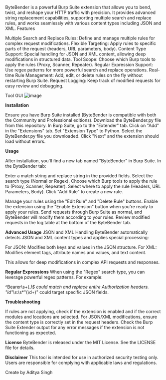 ByteBender is a powerful Burp Suite extension that allows you to bend, twist, and reshape your HTTP traffic with precision. It provides advanced string replacement capabilities, supporting multiple search and replace rules, and works seamlessly with various content types including JSON and XML.
Features

Multiple Search and Replace Rules: Define and manage multiple rules for complex request modifications.
Flexible Targeting: Apply rules to specific parts of the request (headers, URL parameters, body).
Content Type Support: Special handling for JSON and XML content, allowing deep modifications in structured data.
Tool Scope: Choose which Burp tools to apply the rules (Proxy, Scanner, Repeater).
Regular Expression Support: Use regex patterns for more powerful search and replace operations.
Real-time Rule Management: Add, edit, or delete rules on the fly without restarting Burp Suite.
Request Logging: Keep track of modified requests for easy review and debugging.

Tool GUI
![image](https://github.com/user-attachments/assets/50c96ad1-e722-47cf-a6cc-32e00ba0ef15)

**Installation**

Ensure you have Burp Suite installed (ByteBender is compatible with both the Community and Professional editions).
Download the ByteBender.py file from this repository.
In Burp Suite, go to the "Extender" tab.
Click on "Add" in the "Extensions" tab.
Set "Extension Type" to Python.
Select the ByteBender.py file you downloaded.
Click "Next" and the extension should load without errors.

**Usage**

After installation, you'll find a new tab named "ByteBender" in Burp Suite.
In the ByteBender tab:

Enter a match string and replace string in the provided fields.
Select the search type (Normal or Regex).
Choose which Burp tools to apply the rule to (Proxy, Scanner, Repeater).
Select where to apply the rule (Headers, URL Parameters, Body).
Click "Add Rule" to create a new rule.


Manage your rules using the "Edit Rule" and "Delete Rule" buttons.
Enable the extension using the "Enable Extension" button when you're ready to apply your rules.
Send requests through Burp Suite as normal, and ByteBender will modify them according to your rules.
Review modified requests in the log table at the bottom of the ByteBender tab.

**Advanced Usage**
JSON and XML Handling
ByteBender automatically detects JSON and XML content types and applies special processing:

For JSON: Modifies both keys and values in the JSON structure.
For XML: Modifies element tags, attribute names and values, and text content.

This allows for deep modifications in complex API requests and responses.

**Regular Expressions**
When using the "Regex" search type, you can leverage powerful regex patterns. For example:

^Bearer\s+(.*)$ could match and replace entire Authorization headers.
"id"\s*:\s*"(\d+)" could target specific JSON fields.

**Troubleshooting**

If rules are not applying, check if the extension is enabled and if the correct modules and locations are selected.
For JSON/XML modifications, ensure the content type is correctly set in the request headers.
Check the Burp Suite Extender output for any error messages if the extension is not functioning as expected.

**License**
ByteBender is released under the MIT License. See the LICENSE file for details.

**Disclaimer**
This tool is intended for use in authorized security testing only. Users are responsible for complying with applicable laws and regulations.

Create by Aditya Singh
